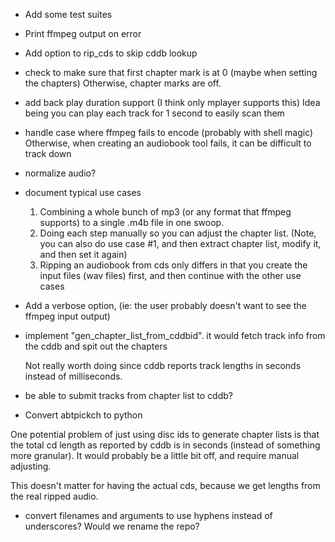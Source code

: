 * Add some test suites
* Print ffmpeg output on error
* Add option to rip_cds to skip cddb lookup
* check to make sure that first chapter mark is at 0 (maybe when
  setting the chapters)  Otherwise, chapter marks are off.
* add back play duration support (I think only mplayer supports this)
  Idea being you can play each track for 1 second to easily scan them
* handle case where ffmpeg fails to encode (probably with shell magic)
  Otherwise, when creating an audiobook tool fails, it can be
  difficult to track down
* normalize audio?
* document typical use cases
   1. Combining a whole bunch of mp3 (or any format that ffmpeg supports) to a single
      .m4b file in one swoop.
   2. Doing each step manually so you can adjust the chapter list. (Note, you can also
      do use case #1, and then extract chapter list, modify it, and then set it again)
   3. Ripping an audiobook from cds only differs in that you create the input files
      (wav files) first, and then continue with the other use cases
* Add a verbose option, (ie: the user probably doesn't want to see the ffmpeg
  input output)

* implement "gen_chapter_list_from_cddbid".
  it would fetch track info from the cddb and spit out the chapters

  Not really worth doing since cddb reports track lengths in seconds
  instead of milliseconds.

* be able to submit tracks from chapter list to cddb?

* Convert abtpickch to python

 One potential problem of just using disc ids to generate chapter
 lists is that the total cd length as reported by cddb is in seconds
 (instead of something more granular).  It would probably be a little
 bit off, and require manual adjusting.

 This doesn't matter for having the actual cds, because we get lengths
 from the real ripped audio.

* convert filenames and arguments to use hyphens instead of
  underscores?  Would we rename the repo?
